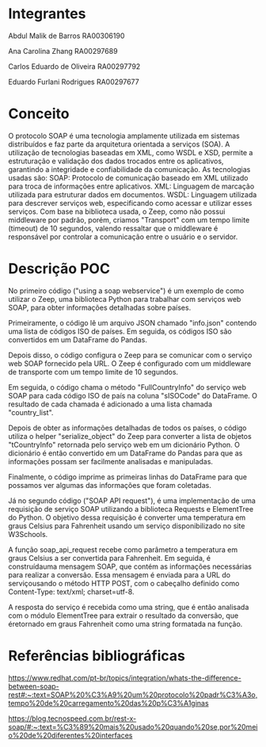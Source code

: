 # Integrantes
Abdul Malik de Barros RA00306190

Ana Carolina Zhang RA00297689

Carlos Eduardo de Oliveira RA00297792

Eduardo Furlani Rodrigues RA00297677

# Conceito

O protocolo SOAP é uma tecnologia amplamente utilizada em sistemas distribuídos e faz parte da arquitetura orientada a serviços (SOA). A
utilização de tecnologias baseadas em XML, como WSDL e XSD, permite a estruturação e validação dos dados trocados entre os aplicativos,
garantindo a integridade e confiabilidade da comunicação. As tecnologias usadas são: SOAP: Protocolo de comunicação baseado em XML
utilizado para troca de informações entre aplicativos. XML: Linguagem de marcação utilizada para estruturar dados em documentos. WSDL:
Linguagem utilizada para descrever serviços web, especificando como acessar e utilizar esses serviços. Com base na biblioteca usada, o Zeep,
como não possui middleware por padrão, porém, criamos "Transport" com um tempo limite (timeout) de 10 segundos, valendo ressaltar que o
middleware é responsável por controlar a comunicação entre o usuário e o servidor.

# Descrição POC

No primeiro código ("using a soap webservice") é um exemplo de como utilizar o Zeep, uma biblioteca Python para trabalhar com serviços web SOAP, para obter informações detalhadas sobre países.

Primeiramente, o código lê um arquivo JSON chamado "info.json" contendo uma lista de códigos ISO de países. Em seguida, os códigos ISO são convertidos em um DataFrame do Pandas.

Depois disso, o código configura o Zeep para se comunicar com o serviço web SOAP fornecido pela URL. O Zeep é configurado com um middleware de transporte com um tempo limite de 10 segundos.

Em seguida, o código chama o método "FullCountryInfo" do serviço web SOAP para cada código ISO de país na coluna "sISOCode" do DataFrame. O resultado de cada chamada é adicionado a uma lista chamada "country_list".

Depois de obter as informações detalhadas de todos os países, o código utiliza o helper "serialize_object" do Zeep para converter a lista de objetos "tCountryInfo" retornada pelo serviço web em um dicionário Python. O dicionário é então convertido em um DataFrame do Pandas para que as informações possam ser facilmente analisadas e manipuladas.

Finalmente, o código imprime as primeiras linhas do DataFrame para que possamos ver algumas das informações que foram coletadas.

Já no segundo código ("SOAP API request"), é uma implementação de uma requisição de serviço SOAP utilizando a biblioteca Requests e ElementTree do Python. O objetivo dessa requisição é converter uma temperatura em graus Celsius para Fahrenheit usando um serviço disponibilizado no site W3Schools.

A função soap_api_request recebe como parâmetro a temperatura em graus Celsius a ser convertida para Fahrenheit. Em seguida, é construídauma mensagem SOAP, que contém as informações necessárias para realizar a conversão. Essa mensagem é enviada para a URL do serviçousando o método HTTP POST, com o cabeçalho definido como Content-Type: text/xml; charset=utf-8.

A resposta do serviço é recebida como uma string, que é então analisada com o módulo ElementTree para extrair o resultado da conversão, que éretornado em graus Fahrenheit como uma string formatada na função.

# Referências bibliográficas

https://www.redhat.com/pt-br/topics/integration/whats-the-difference-between-soap-rest#:~:text=SOAP%20%C3%A9%20um%20protocolo%20padr%C3%A3o,tempo%20de%20carregamento%20das%20p%C3%A1ginas

https://blog.tecnospeed.com.br/rest-x-soap/#:~:text=%C3%89%20mais%20usado%20quando%20se,por%20meio%20de%20diferentes%20interfaces
